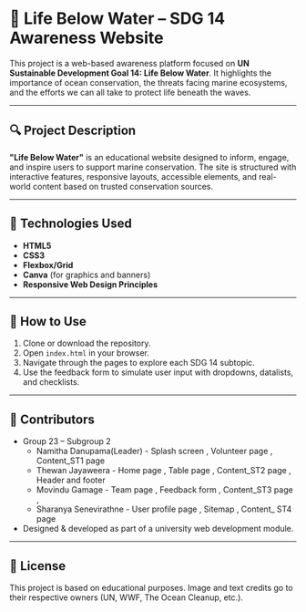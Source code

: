 # 🌊 Life Below Water – SDG 14 Awareness Website

This project is a web-based awareness platform focused on **UN Sustainable Development Goal 14: Life Below Water**. It highlights the importance of ocean conservation, the threats facing marine ecosystems, and the efforts we can all take to protect life beneath the waves.

---

## 🔍 Project Description

**"Life Below Water"** is an educational website designed to inform, engage, and inspire users to support marine conservation. The site is structured with interactive features, responsive layouts, accessible elements, and real-world content based on trusted conservation sources.

---

## 🧱 Technologies Used

- **HTML5**
- **CSS3**
- **Flexbox/Grid**
- **Canva** (for graphics and banners)
- **Responsive Web Design Principles**

---

## 💬 How to Use

1. Clone or download the repository.
2. Open `index.html` in your browser.
3. Navigate through the pages to explore each SDG 14 subtopic.
4. Use the feedback form to simulate user input with dropdowns, datalists, and checklists.

---

## 👥 Contributors

- Group 23 – Subgroup 2
  - Namitha Danupama(Leader) - Splash screen , Volunteer page , Content_ST1 page
  - Thewan Jayaweera - Home page , Table page , Content_ST2 page , Header and footer
  - Movindu Gamage - Team page , Feedback form , Content_ST3 page ,
  - Sharanya Senevirathne - User profile page , Sitemap , Content_ ST4 page
- Designed & developed as part of a university web development module.
  
---

## 📜 License

This project is based on educational purposes. Image and text credits go to their respective owners (UN, WWF, The Ocean Cleanup, etc.).



